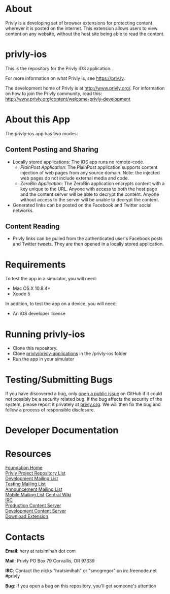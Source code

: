 About
=====
Privly is a developing set of browser extensions for protecting content wherever it is posted on the internet. This extension allows users to view content on any website, without the host site being able to read the content. 

privly-ios
==========

This is the repository for the Privly iOS application. 

For more information on what Privly is, see https://priv.ly.

The development home of Privly is at http://www.privly.org/. For information on how to join the Privly community, read this: http://www.privly.org/content/welcome-privly-development

About this App
==============

The privly-ios app has two modes:

Content Posting and Sharing
---------------------------

+ Locally stored applications: The iOS app runs no remote-code.
  + *PlainPost Application*: The PlainPost application supports content injection of web pages from any source domain. Note: the injected web pages do not include external media and code.
  + *ZeroBin Application*: The ZeroBin application encrypts content with a key unique to the URL. Anyone with access to both the host page and the content server will be able to decrypt the content. Anyone without access to the server will be unable to decrypt the content.
+ Generated links can be posted on the Facebook and Twitter social networks.

Content Reading
---------------

+ Privly links can be pulled from the authenticated user's Facebook posts and Twitter tweets. They are then opened in a locally stored application.

Requirements
============

To test the app in a simulator, you will need:

+ Mac OS X 10.8.4+
+ Xcode 5

In addition, to test the app on a device, you will need:

+ An iOS developer license

Running privly-ios
==================

+ Clone this repository.
+ Clone [privly/privly-applications][1] in the /privly-ios folder
+ Run the app in your simulator

Testing/Submitting Bugs
=======================

If you have discovered a bug, only [open a public issue][2] on GitHub if it could not possibly be a security related bug. If the bug affects the security of the system, please report it privately at [privly.org][3]. We will then fix the bug and follow a process of responsible disclosure.

Developer Documentation
=======================

Resources
=========

[Foundation Home](http://www.privly.org)  
[Privly Project Repository List](https://github.com/privly)  
[Development Mailing List](http://groups.google.com/group/privly)  
[Testing Mailing List](http://groups.google.com/group/privly-test)  
[Announcement Mailing List](http://groups.google.com/group/privly-announce)  
[Mobile Mailing List](http://groups.google.com/group/privly-mobile)
[Central Wiki](https://github.com/privly/privly-organization/wiki)  
[IRC](http://www.privly.org/content/irc)  
[Production Content Server](https://privlyalpha.org)  
[Development Content Server](https://dev.privly.org)  
[Download Extension](https://priv.ly/pages/download)

Contacts
========

**Email**: 
hery at ratsimihah dot com

**Mail**: 
Privly
PO Box 79
Corvallis, OR 97339

**IRC**:
Contact the nicks "hratsimihah" or "smcgregor" on irc.freenode.net #privly

**Bug**:
If you open a bug on this repository, you'll get someone's attention

[1]: https://github.com/privly/privly-applications
[2]: https://github.com/privly/privly-ios/issues/new
[3]: http://www.privly.org/content/bug-report
